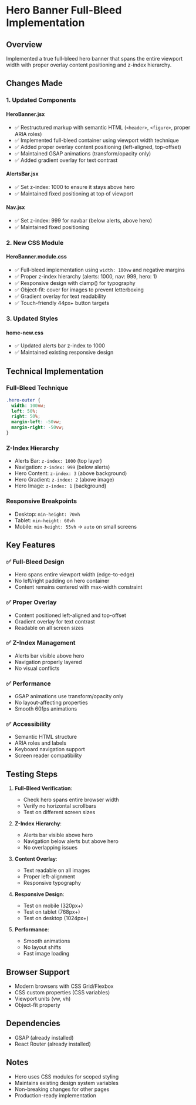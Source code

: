 # Hero Banner Full-Bleed Implementation

## Overview
Implemented a true full-bleed hero banner that spans the entire viewport width with proper overlay content positioning and z-index hierarchy.

## Changes Made

### 1. Updated Components

#### **HeroBanner.jsx**
- ✅ Restructured markup with semantic HTML (`<header>`, `<figure>`, proper ARIA roles)
- ✅ Implemented full-bleed container using viewport width technique
- ✅ Added proper overlay content positioning (left-aligned, top-offset)
- ✅ Maintained GSAP animations (transform/opacity only)
- ✅ Added gradient overlay for text contrast

#### **AlertsBar.jsx**
- ✅ Set z-index: 1000 to ensure it stays above hero
- ✅ Maintained fixed positioning at top of viewport

#### **Nav.jsx**
- ✅ Set z-index: 999 for navbar (below alerts, above hero)
- ✅ Maintained fixed positioning

### 2. New CSS Module

#### **HeroBanner.module.css**
- ✅ Full-bleed implementation using `width: 100vw` and negative margins
- ✅ Proper z-index hierarchy (alerts: 1000, nav: 999, hero: 1)
- ✅ Responsive design with clamp() for typography
- ✅ Object-fit: cover for images to prevent letterboxing
- ✅ Gradient overlay for text readability
- ✅ Touch-friendly 44px+ button targets

### 3. Updated Styles

#### **home-new.css**
- ✅ Updated alerts bar z-index to 1000
- ✅ Maintained existing responsive design

## Technical Implementation

### Full-Bleed Technique
```css
.hero-outer {
  width: 100vw;
  left: 50%;
  right: 50%;
  margin-left: -50vw;
  margin-right: -50vw;
}
```

### Z-Index Hierarchy
- Alerts Bar: `z-index: 1000` (top layer)
- Navigation: `z-index: 999` (below alerts)
- Hero Content: `z-index: 3` (above background)
- Hero Gradient: `z-index: 2` (above image)
- Hero Image: `z-index: 1` (background)

### Responsive Breakpoints
- Desktop: `min-height: 70vh`
- Tablet: `min-height: 60vh`
- Mobile: `min-height: 55vh` → `auto` on small screens

## Key Features

### ✅ Full-Bleed Design
- Hero spans entire viewport width (edge-to-edge)
- No left/right padding on hero container
- Content remains centered with max-width constraint

### ✅ Proper Overlay
- Content positioned left-aligned and top-offset
- Gradient overlay for text contrast
- Readable on all screen sizes

### ✅ Z-Index Management
- Alerts bar visible above hero
- Navigation properly layered
- No visual conflicts

### ✅ Performance
- GSAP animations use transform/opacity only
- No layout-affecting properties
- Smooth 60fps animations

### ✅ Accessibility
- Semantic HTML structure
- ARIA roles and labels
- Keyboard navigation support
- Screen reader compatibility

## Testing Steps

1. **Full-Bleed Verification**:
   - Check hero spans entire browser width
   - Verify no horizontal scrollbars
   - Test on different screen sizes

2. **Z-Index Hierarchy**:
   - Alerts bar visible above hero
   - Navigation below alerts but above hero
   - No overlapping issues

3. **Content Overlay**:
   - Text readable on all images
   - Proper left-alignment
   - Responsive typography

4. **Responsive Design**:
   - Test on mobile (320px+)
   - Test on tablet (768px+)
   - Test on desktop (1024px+)

5. **Performance**:
   - Smooth animations
   - No layout shifts
   - Fast image loading

## Browser Support
- Modern browsers with CSS Grid/Flexbox
- CSS custom properties (CSS variables)
- Viewport units (vw, vh)
- Object-fit property

## Dependencies
- GSAP (already installed)
- React Router (already installed)

## Notes
- Hero uses CSS modules for scoped styling
- Maintains existing design system variables
- Non-breaking changes for other pages
- Production-ready implementation
